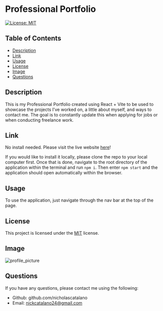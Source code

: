 # Professional Portfolio

[![License: MIT](https://img.shields.io/badge/License-MIT-yellow.svg)](https://opensource.org/licenses/MIT)

## Table of Contents

- [Description](#description)
- [Link](#link)
- [Usage](#usage)
- [License](#license)
- [Image](#image)
- [Questions](#questions)

## Description

This is my Professional Portfolio created using React + Vite to be used to showcase the projects I've worked on, a little about myself, and ways to contact me. The goal is to constantly update this when applying for jobs or when conducting freelance work.

## Link

No install needed. Please visit the live website [here](https://nickcatalano-portfolio.netlify.app/)!

If you would like to install it locally, please clone the repo to your local computer first. Once that is done, navigate to the root directory of the application within the terminal and run `npm i`. Then enter `npm start` and the application should open automatically within the browser.

## Usage

To use the application, just navigate through the nav bar at the top of the page.

## License

This project is licensed under the [MIT](https://opensource.org/licenses/MIT) license.

## Image

![profile_picture](https://github.com/nicholascatalano/professional-portfolio/assets/149517751/3a83ae22-3aaa-4cc0-ace0-b2ce447e3d79)

## Questions

If you have any questions, please contact me using the following:

- Github: github.com/nicholascatalano
- Email: nickcatalano24@gmail.com
